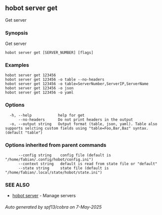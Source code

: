 ## hobot server get

Get server

### Synopsis

Get server

```
hobot server get [SERVER_NUMBER] [flags]
```

### Examples

```
hobot server get 123456
hobot server get 123456 -o table --no-headers
hobot server get 123456 -o table=ServerNumber,ServerIP,ServerName
hobot server get 123456 -o json
hobot server get 123456 -o yaml
```

### Options

```
  -h, --help            help for get
      --no-headers      Do not print headers in the output
  -o, --output string   Output format (table, json, yaml). Table also supports selcting custom fields using "table=Foo,Bar,Baz" syntax. (default "table")
```

### Options inherited from parent commands

```
      --config string    config file (default is "/home/fabian/.config/hobot/config.ini")
      --context string   default is read from state file or "default"
      --state string     state file (default is "/home/fabian/.local/state/hobot/state.ini")
```

### SEE ALSO

* [hobot server](hobot_server.md)	 - Manage servers

###### Auto generated by spf13/cobra on 7-May-2025
